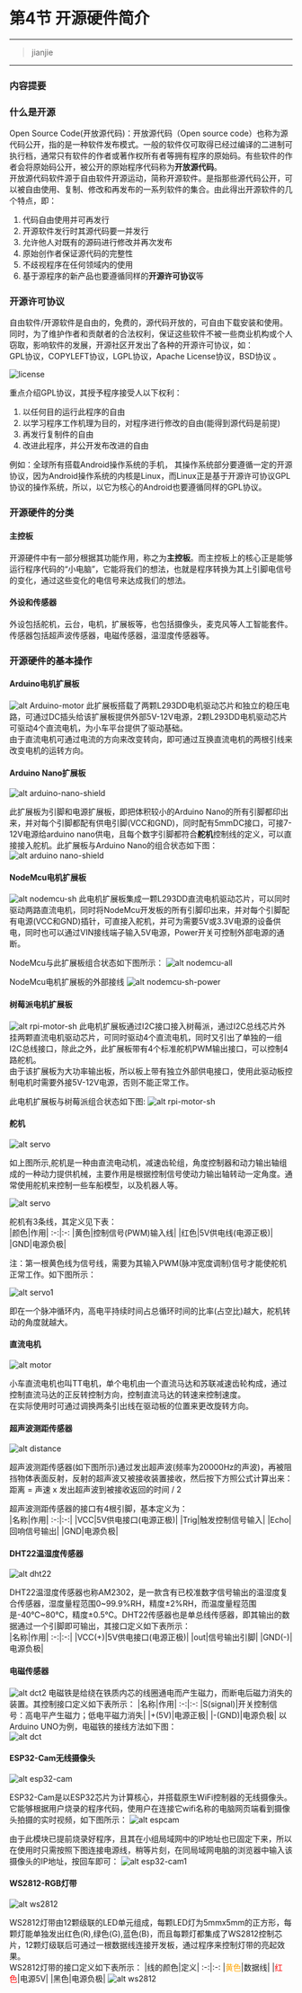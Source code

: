 # 第4节 开源硬件简介

---
> jianjie
---

### 内容提要

### 什么是开源

Open Source Code(开放源代码)：开放源代码（Open source code）也称为源代码公开，指的是一种软件发布模式。一般的软件仅可取得已经过编译的二进制可执行档，通常只有软件的作者或著作权所有者等拥有程序的原始码。有些软件的作者会将原始码公开，被公开的原始程序代码称为**开放源代码**。  
开放源代码软件源于自由软件开源运动，简称开源软件。是指那些源代码公开，可以被自由使用、复制、修改和再发布的一系列软件的集合。由此得出开源软件的几个特点，即：

1. 代码自由使用并可再发行
2. 开源软件发行时其源代码要一并发行
3. 允许他人对既有的源码进行修改并再次发布
4. 原始创作者保证源代码的完整性
5. 不歧视程序在任何领域内的使用
6. 基于源程序的新产品也要遵循同样的**开源许可协议**等

### 开源许可协议

自由软件/开源软件是自由的，免费的，源代码开放的，可自由下载安装和使用。同时，为了维护作者和贡献者的合法权利，保证这些软件不被一些商业机构或个人窃取，影响软件的发展，开源社区开发出了各种的开源许可协议，如：  
GPL协议，COPYLEFT协议，LGPL协议，Apache License协议，BSD协议 。

![license](https://md.hass.live/license.jpg)

重点介绍GPL协议，其授予程序接受人以下权利：

1. 以任何目的运行此程序的自由
2. 以学习程序工作机理为目的，对程序进行修改的自由(能得到源代码是前提)
3. 再发行复制件的自由
4. 改进此程序，并公开发布改进的自由

例如：全球所有搭载Android操作系统的手机， 其操作系统部分要遵循一定的开源协议，因为Android操作系统的内核是Linux，而Linux正是基于开源许可协议GPL协议的操作系统，所以，以它为核心的Android也要遵循同样的GPL协议。

### 开源硬件的分类

#### 主控板

开源硬件中有一部分根据其功能作用，称之为**主控板**。而主控板上的核心正是能够运行程序代码的“小电脑”，它能将我们的想法，也就是程序转换为其上引脚电信号的变化，通过这些变化的电信号来达成我们的想法。

#### 外设和传感器

外设包括舵机，云台，电机，扩展板等，也包括摄像头，麦克风等人工智能套件。
传感器包括超声波传感器，电磁传感器，温湿度传感器等。

### 开源硬件的基本操作

#### Arduino电机扩展板

![alt Arduino-motor](http://q6c64umf6.bkt.clouddn.com/arduino%20motor.png)
此扩展板搭载了两颗L293DD电机驱动芯片和独立的稳压电路，可通过DC插头给该扩展板提供外部5V-12V电源，2颗L293DD电机驱动芯片可驱动4个直流电机，为小车平台提供了驱动基础。  
由于直流电机可通过电流的方向来改变转向，即可通过互换直流电机的两根引线来改变电机的运转方向。

#### Arduino Nano扩展板

![alt arduino-nano-shield](http://q6c64umf6.bkt.clouddn.com/arduino-nano-sh.png)

此扩展板为引脚和电源扩展板，即把体积较小的Arduino Nano的所有引脚都印出来，并对每个引脚都配有供电引脚(VCC和GND)，同时配有5mmDC接口，可接7-12V电源给arduino nano供电，且每个数字引脚都符合**舵机**控制线的定义，可以直接接入舵机。此扩展板与Arduino Nano的组合状态如下图：
![alt arduino nano-shield](https://timgsa.baidu.com/timg?image&quality=80&size=b9999_10000&sec=1581964534414&di=f116f40a6a7da5f58df17f3fee77676a&imgtype=0&src=http%3A%2F%2Fimg2.99114.com%2Fgroup10%2FM00%2F9E%2F16%2FrBADs1oGoo6AFAsDAAMcOQzW5-w393.jpg)

#### NodeMcu电机扩展板

![alt nodemcu-sh](http://q6c64umf6.bkt.clouddn.com/nodemcu-sh.jpg)
此电机扩展板集成一颗L293DD直流电机驱动芯片，可以同时驱动两路直流电机，同时将NodeMcu开发板的所有引脚印出来，并对每个引脚配有电源(VCC和GND)插针，可直接入舵机，并可为需要5V或3.3V电源的设备供电，同时也可以通过VIN接线端子输入5V电源，Power开关可控制外部电源的通断。

NodeMcu与此扩展板组合状态如下图所示：
![alt nodemcu-all](http://q6c64umf6.bkt.clouddn.com/nodemcu-all.jpg)

NodeMcu电机扩展板的外部接线
![alt nodemcu-sh-power](http://q6c64umf6.bkt.clouddn.com/nodemcu-sh-power.jpg)

#### 树莓派电机扩展板

![alt rpi-motor-sh](http://q6c64umf6.bkt.clouddn.com/rpi-motor1.png)
此电机扩展板通过I2C接口接入树莓派，通过I2C总线芯片外挂两颗直流电机驱动芯片，可同时驱动4个直流电机，同时又引出了单独的一组I2C总线接口，除此之外，此扩展板带有4个标准舵机PWM输出接口，可以控制4路舵机。  
由于该扩展板为大功率输出板，所以板上带有独立外部供电接口，使用此驱动板控制电机时需要外接5V-12V电源，否则不能正常工作。

此电机扩展板与树莓派组合状态如下图:
![alt rpi-motor-sh](http://q6c64umf6.bkt.clouddn.com/rpi-motor.png)

#### 舵机

![alt servo](https://ss0.bdstatic.com/70cFuHSh_Q1YnxGkpoWK1HF6hhy/it/u=3920805366,2994288038&fm=26&gp=0.jpg)

如上图所示,舵机是一种由直流电动机，减速齿轮组，角度控制器和动力输出轴组成的一种动力提供机械，主要作用是根据控制信号使动力输出轴转动一定角度。通常使用舵机来控制一些车船模型，以及机器人等。  

![alt servo](http://q6c64umf6.bkt.clouddn.com/servo-3pin.jpg)

舵机有3条线，其定义见下表：  
|颜色|作用|
:-:|:-:
|黄色|控制信号(PWM)输入线|
|红色|5V供电线(电源正极)|
|GND|电源负极|

注：第一根黄色线为信号线，需要为其输入PWM(脉冲宽度调制)信号才能使舵机正常工作。如下图所示：

![alt servo1](https://ss3.bdstatic.com/70cFv8Sh_Q1YnxGkpoWK1HF6hhy/it/u=1769900874,2663529427&fm=26&gp=0.jpg)

即在一个脉冲循环内，高电平持续时间占总循环时间的比率(占空比)越大，舵机转动的角度就越大。

#### 直流电机

![alt motor](https://ss0.bdstatic.com/70cFvHSh_Q1YnxGkpoWK1HF6hhy/it/u=1658994401,1938437101&fm=26&gp=0.jpg)

小车直流电机也叫TT电机，单个电机由一个直流马达和苏联减速齿轮构成，通过控制直流马达的正反转控制方向，控制直流马达的转速来控制速度。  
在实际使用时可通过调换两条引出线在驱动板的位置来更改旋转方向。

#### 超声波测距传感器

![alt distance](https://timgsa.baidu.com/timg?image&quality=80&size=b9999_10000&sec=1582117942657&di=2aad83d4f215f43fe6b77ffce6698996&imgtype=0&src=http%3A%2F%2Fyzhtml01.book118.com%2F2016%2F11%2F07%2F21%2F29489548%2F18.files%2Ffile0002.png)

超声波测距传感器(如下图所示)通过发出超声波(频率为20000Hz的声波)，再被阻挡物体表面反射，反射的超声波又被接收装置接收，然后按下方照公式计算出来：  
距离 = 声速 x 发出超声波到被接收返回的时间 / 2  

超声波测距传感器的接口有4根引脚，基本定义为：  
|名称|作用|
:-:|:-:|
|VCC|5V供电接口(电源正极)|
|Trig|触发控制信号输入|
|Echo|回响信号输出|
|GND|电源负极|

#### DHT22温湿度传感器

![alt dht22](https://ss0.bdstatic.com/70cFvHSh_Q1YnxGkpoWK1HF6hhy/it/u=2600332777,190373861&fm=26&gp=0.jpg)

DHT22温湿度传感器也称AM2302，是一款含有已校准数字信号输出的温湿度复合传感器，湿度量程范围0~99.9%RH，精度±2%RH，而温度量程范围是-40℃~80℃，精度±0.5℃。DHT22传感器也是单总线传感器，即其输出的数据通过一个引脚即可输出，其接口定义如下表所示：  
|名称|作用|
:-:|:-:|
|VCC(+)|5V供电接口(电源正极)|
|out|信号输出引脚|
|GND(-)|电源负极|

#### 电磁传感器

![alt dct2](http://q6c64umf6.bkt.clouddn.com/dct2.jpg)
电磁铁是给绕在铁质内芯的线圈通电而产生磁力，而断电后磁力消失的装置。其控制接口定义如下表所示：
|名称|作用|
:-:|:-:
|S(signal)|开关控制信号：高电平产生磁力；低电平磁力消失|
|+(5V)|电源正极|
|-(GND)|电源负极|
以Arduino UNO为例，电磁铁的接线方法如下图：  
![alt dct](http://q6c64umf6.bkt.clouddn.com/dct.jpg)

#### ESP32-Cam无线摄像头

![alt esp32-cam](http://q6c64umf6.bkt.clouddn.com/esp32-cam.png)

ESP32-Cam是以ESP32芯片为计算核心，并搭载原生WiFi控制器的无线摄像头。它能够根据用户烧录的程序代码，使用户在连接它wifi名称的电脑网页端看到摄像头拍摄的实时视频，如下图所示：
![alt espcam](http://q6c64umf6.bkt.clouddn.com/esp32-cam1.jpg)

由于此模块已提前烧录好程序，且其在小组局域网中的IP地址也已固定下来，所以在使用时只需按照下图连接电源线，稍等片刻，在同局域网电脑的浏览器中输入该摄像头的IP地址，按回车即可：
![alt esp32-cam1](https://upload-images.jianshu.io/upload_images/1409498-d5abcac5f0fa7bc1.png?imageMogr2/auto-orient/strip|imageView2/2/w/1200/format/webp)

#### WS2812-RGB灯带

![alt ws2812](https://ss1.bdstatic.com/70cFvXSh_Q1YnxGkpoWK1HF6hhy/it/u=3892760212,1731806089&fm=15&gp=0.jpg)

WS2812灯带由12颗级联的LED单元组成，每颗LED灯为5mmx5mm的正方形，每颗灯能单独发出红色(R),绿色(G),蓝色(B)，而且每颗灯都集成了WS2812控制芯片，12颗灯级联后可通过一根数据线连接开发板，通过程序来控制灯带的亮起效果。  
WS2812灯带的接口定义如下表所示：
|线的颜色|定义|
:-:|:-:
|<font color=orange>黄色</font>|数据线|
|<font color=red>红色</font>|电源5V|
|黑色|电源负极|
![alt ws2812](https://img.alicdn.com/imgextra/i3/716808966/O1CN01biBHt62G6TflErHRy_!!716808966.jpg)
